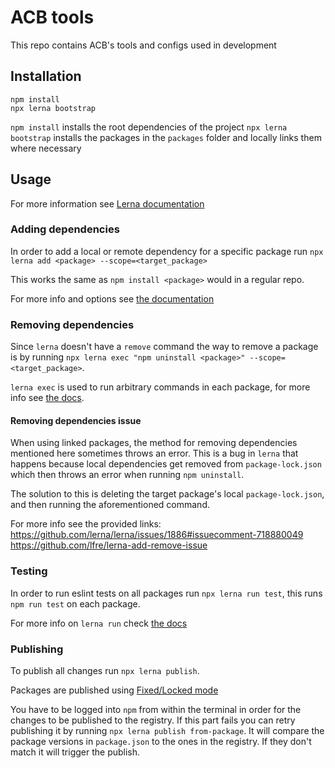 # ACB tools

This repo contains ACB's tools and configs used in development

## Installation

```
npm install
npx lerna bootstrap
```

`npm install` installs the root dependencies of the project
`npx lerna bootstrap` installs the packages in the `packages` folder and locally links them where necessary

## Usage

For more information see [Lerna documentation](https://github.com/lerna/lerna)

### Adding dependencies

In order to add a local or remote dependency for a specific package run `npx lerna add <package> --scope=<target_package>`

This works the same as `npm install <package>` would in a regular repo.

For more info and options see [the documentation](https://github.com/lerna/lerna/tree/main/commands/add#readme)

### Removing dependencies

Since `lerna` doesn't have a `remove` command the way to remove a package is by running
`npx lerna exec "npm uninstall <package>" --scope=<target_package>`.

`lerna exec` is used to run arbitrary commands in each package, for more info see [the docs](https://github.com/lerna/lerna/tree/main/commands/exec).

#### Removing dependencies issue

When using linked packages, the method for removing dependencies mentioned here sometimes throws an error. This is a bug in `lerna` that happens because local dependencies get removed from `package-lock.json` which then throws an error when running `npm uninstall`.

The solution to this is deleting the target package's local `package-lock.json`, and then running the aforementioned command.

For more info see the provided links:\
https://github.com/lerna/lerna/issues/1886#issuecomment-718880049 \
https://github.com/lfre/lerna-add-remove-issue

### Testing

In order to run eslint tests on all packages run `npx lerna run test`, this runs `npm run test` on each package.

For more info on `lerna run` check [the docs](https://github.com/lerna/lerna/tree/main/commands/run)

### Publishing

To publish all changes run `npx lerna publish`.

Packages are published using [Fixed/Locked mode](https://github.com/lerna/lerna#fixedlocked-mode-default)

You have to be logged into `npm` from within the terminal in order for the changes to be published to the registry.
If this part fails you can retry publishing it by running `npx lerna publish from-package`. It will compare the package versions in `package.json` to the ones in the registry. If they don't match it will trigger the publish.
